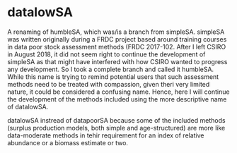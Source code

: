 # datalowSA
A renaming of humbleSA, which was/is a branch from simpleSA.
simpleSA was written originally during a FRDC project based around training courses in data poor stock assessment methods (FRDC 2017-102.
After I left CSIRO in August 2018, it did not seem right to continue the development of simpleSA as that might have interfered with how CSIRO wanted to progress any development. So I took a complete branch and called it humbleSA. While this name is trying to remind potential users that such assessment methods need to be treated with compassion, given theri very limited nature, it could be considered a confusing name. Hence, here I will continue the development of the methods included using the more descriptive name of datalowSA.

datalowSA instread of datapoorSA because some of the included methods (surplus production models, both simple and age-structured) are more like data-moderate methods in tehir requirement for an index of relative abundance or a biomass estimate or two. 


